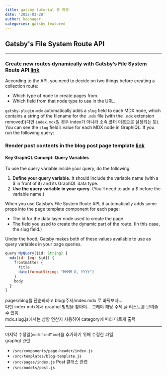 ```yaml
---
title: gatsby tutorial 중 메모
date: '2022-03-28'
author: keenager
categories: gatsby featured
---
```



## Gatsby's File System Route API
---
### Create new routes dynamically with Gatsby’s File System Route API [link](https://www.gatsbyjs.com/docs/tutorial/part-6/#create-new-routes-dynamically-with-gatsbys-file-system-route-api)
According to the API, you need to decide on two things before creating a collection route:

- Which type of node to create pages from.
- Which field from that node type to use in the URL.

`gatsby-plugin-mdx` automatically adds a `slug` field to each MDX node, which contains a string of the filename for the `.mdx` file (with the `.mdx` extension removed)(다만 `index.mdx`일 경우 index가 아니라 소속 폴더 이름으로 설정되는 듯). You can see the `slug` field’s value for each MDX node in GraphiQL. If you run the following query:  

### Render post contents in the blog post page template  [link](https://www.gatsbyjs.com/docs/tutorial/part-6/#render-post-contents-in-the-blog-post-page-template)

#### Key GraphQL Concept: Query Variables
To use the query variable inside your query, do the following:

1. **Define your query variable.** It should include the variable name (with a $ in front of it) and its GraphQL data type.
1. **Use the query variable in your query.** (You’ll need to add a $ before the variable name.)

When you use Gatsby’s File System Route API, it automatically adds some props into the page template component for each page:

- The id for the data layer node used to create the page.
- The field you used to create the dynamic part of the route. (In this case, the slug field.)

Under the hood, Gatsby makes both of these values available to use as query variables in your page queries.

```js
query MyQuery($id: String) {
  mdx(id: {eq: $id}) {
    frontmatter {
      title
      date(formatString: "MMMM D, YYYY")
    }
    body
  }
}
```

pages/blog를 단순화하고 blog/주제/index.mdx 로 바꿔보자...  
다만 index.mdx에서 graphql 방법을 찾아야...  그래야 해당 주제 글 리스트를 보여줄 수 있음.  
mdx.slug.js에서는 삼항 연산자 사용하여 category에 따라 다르게 출력


---
마지막 수정일(`modifiedTime`)을 추가하기 위해 수정한 파일\
graphql 관련
- `/src/components/page-header/index.js`
- `/src/templates/blog-template.js`
- `/src/pages/index.js`
Post 클래스 관련
- `/src/models/post.js`


```toc 

```